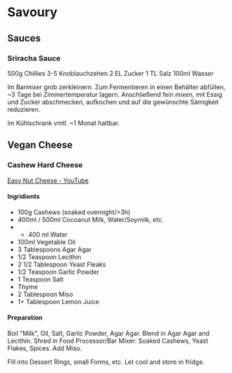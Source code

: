 # Savoury

## Sauces

### Sriracha Sauce

500g Chillies
3-5 Knoblauchzehen
2 EL Zucker
1 TL Salz
100ml Wasser

Im Barmixer grob zerkleinern. Zum Fermentieren in einen Behälter abfüllen, ~3 Tage bei Zimmertemperatur lagern. Anschließend fein mixen, mit Essig und Zucker abschmecken, aufkochen und auf die gewünschte Sämigkeit reduzieren.

Im Kühlschrank vmtl. ~1 Monat haltbar.

## Vegan Cheese

### Cashew Hard Cheese

[Easy Nut Cheese - YouTube](https://www.youtube.com/watch?v=wfI-hT8-h58)

#### Ingridients

* 100g Cashews (soaked overnight/>3h)
* 400ml / 500ml Cocoanut Milk, Water/Soymilk, etc.
* + 400 ml Water
* 100ml Vegetable Oil 
* 3 Tablespoons Agar Agar
* 1/2 Teaspoon Lecithin
* 2 1/2 Tablespoon Yeast Fleaks
* 1/2 Teaspoon Garlic Powder
* 1 Teaspoon Salt
* Thyme
* 2 Tablespoon Miso
* 1+ Tablespoon Lemon Juice

#### Preparation

Boil "Milk", Oil, Salt, Garlic Powder, Agar Agar. Blend in Agar Agar and Lecithin. Shred in Food Processor/Bar Mixer: Soaked Cashews, Yeast Flakes, Spices. Add Miso.

Fill into Dessert Rings, small Forms, etc. Let cool and store in fridge.


